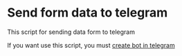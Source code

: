 # Send form data to telegram

This script for sending data form to telegram

If you want use this script, you must <a href="https://google.gik-team.com/?q=create+bot+telegram" target="_blank"> create bot in telegram </a>
